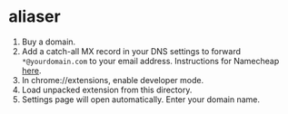 # aliaser

1. Buy a domain.
2. Add a catch-all MX record in your DNS settings to forward `*@yourdomain.com`
   to your email address. Instructions for Namecheap
   [here](https://www.namecheap.com/support/knowledgebase/article.aspx/310/2214/how-to-set-up-a-catchall-wildcard-email-address).
3. In chrome://extensions, enable developer mode.
4. Load unpacked extension from this directory.
3. Settings page will open automatically. Enter your domain name.
